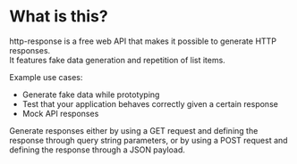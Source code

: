 # What is this?

http-response is a free web API that makes it possible to generate HTTP responses.  
It features fake data generation and repetition of list items.

Example use cases:

- Generate fake data while prototyping
- Test that your application behaves correctly given a certain response
- Mock API responses

Generate responses either by using a GET request and defining the response through query string parameters, or by using a POST request and defining the response through a JSON payload.

<script src="https://gist.github.com/johannesss/309d94f5cb54a87cd2b680188ef7f5e6.js"></script>